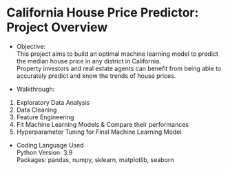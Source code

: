 # California House Price Predictor: Project Overview
* Objective:<br/>
This project aims to build an optimal machine learning model to predict the median house price in any district in California.<br/>
Property investors and real estate agents can benefit from being able to accurately predict and know the trends of house prices. 

* Walkthrough:<br/>
1. Exploratory Data Analysis<br/> 
2. Data Cleaning<br/>
3. Feature Engineering<br/> 
4. Fit Machine Learning Models & Compare their performances<br/> 
5. Hyperparameter Tuning for Final Machine Learning Model 

* Coding Language Used<br/> 
Python Version: 3.9<br/>
Packages: pandas, numpy, sklearn, matplotlib, seaborn 
